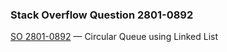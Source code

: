 ### Stack Overflow Question 2801-0892

[SO 2801-0892](https://stackoverflow.com/q/28010892) &mdash;
Circular Queue using Linked List
